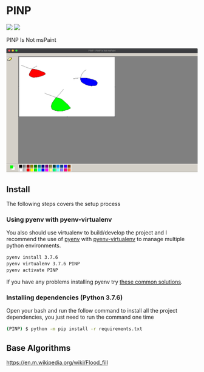 # PINP
<img src="https://img.shields.io/badge/python-3.7.6-blue"> <img src="https://img.shields.io/github/license/digital-divas/PINP">

PINP Is Not msPaint

<img src="readme_assets/image5.png"></img>

## Install

The following steps covers the setup process

### Using pyenv with pyenv-virtualenv

You also should use virtualenv to build/develop the project and I recommend the use of [pyenv](https://github.com/pyenv/pyenv) with [pyenv-virtualenv](https://github.com/pyenv/pyenv-virtualenv) to manage multiple python environments.

```bash
pyenv install 3.7.6
pyenv virtualenv 3.7.6 PINP
pyenv activate PINP
```

If you have any problems installing pyenv try [these common solutions](https://github.com/pyenv/pyenv/wiki/Common-build-problems).

### Installing dependencies (Python 3.7.6)

Open your bash and run the follow command to install all the project dependencies, you just need to run the command one time

```bash
(PINP) $ python -m pip install -r requirements.txt
```

## Base Algorithms

https://en.m.wikipedia.org/wiki/Flood_fill
